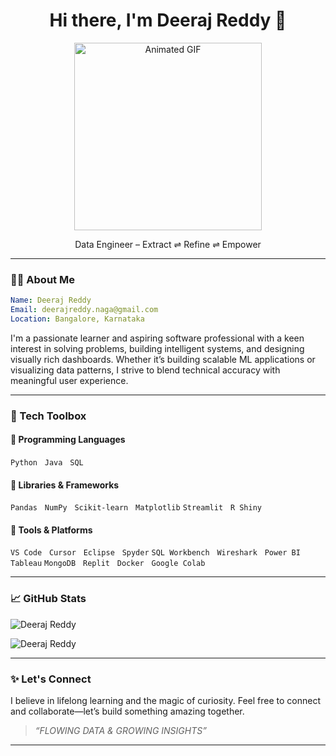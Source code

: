 
<h1 align="center">Hi there, I'm Deeraj Reddy 👋</h1>

<p align="center">
  <img src="https://camo.githubusercontent.com/15857bd385b12298e036391e6b9644e481eb0903f46311126cb5f571df2b3686/68747470733a2f2f77686f736172676879612e6e65746c6966792e6170702f636f6e74656e742f67697068792e676966" alt="Animated GIF" width="300" />
</p>

<p align="center">
  Data Engineer – Extract ⇌ Refine ⇌ Empower
</p>

---

### 🧑‍💻 About Me

```yaml
Name: Deeraj Reddy
Email: deerajreddy.naga@gmail.com
Location: Bangalore, Karnataka
````

I'm a passionate learner and aspiring software professional with a keen interest in solving problems, building intelligent systems, and designing visually rich dashboards. Whether it’s building scalable ML applications or visualizing data patterns, I strive to blend technical accuracy with meaningful user experience.

---

### 🧰 Tech Toolbox

#### 🚀 Programming Languages

`Python`   `Java`   `SQL`

#### 🧠 Libraries & Frameworks

`Pandas`   `NumPy`   `Scikit-learn`   `Matplotlib`
`Streamlit`   `R Shiny`

#### 🧪 Tools & Platforms

`VS Code`   `Cursor`   `Eclipse`   `Spyder`
`SQL Workbench`   `Wireshark`   `Power BI`   `Tableau`
`MongoDB`   `Replit`   `Docker`   `Google Colab`

---

### 📈 GitHub Stats

<p><img align="center" src="https://github-readme-stats.vercel.app/api/top-langs?username=deerureddy&show_icons=true&locale=en&layout=compact" alt="Deeraj Reddy" /></p>

<p><img align="center" src="https://github-readme-streak-stats.herokuapp.com/?user=deerureddy&" alt="Deeraj Reddy" /></p>

---

### ✨ Let's Connect

I believe in lifelong learning and the magic of curiosity. Feel free to connect and collaborate—let’s build something amazing together.

> *“FLOWING DATA & GROWING INSIGHTS”*

---



